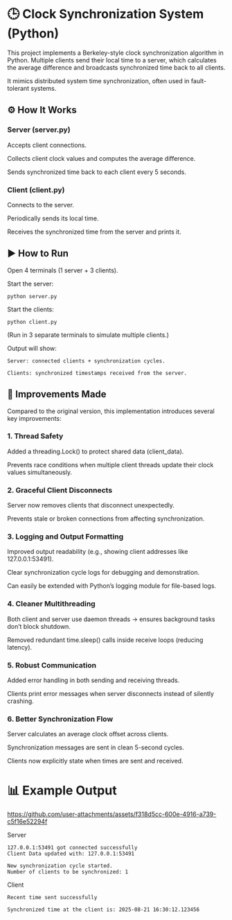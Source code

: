 # 🕒 Clock Synchronization System (Python)

This project implements a Berkeley-style clock synchronization algorithm in Python.
Multiple clients send their local time to a server, which calculates the average difference and broadcasts synchronized time back to all clients.

It mimics distributed system time synchronization, often used in fault-tolerant systems.

## ⚙️ How It Works

### Server (server.py)

Accepts client connections.

Collects client clock values and computes the average difference.

Sends synchronized time back to each client every 5 seconds.

### Client (client.py)

Connects to the server.

Periodically sends its local time.

Receives the synchronized time from the server and prints it.

## ▶️ How to Run

Open 4 terminals (1 server + 3 clients).

Start the server:
```
python server.py
```

Start the clients:
```
python client.py
```

(Run in 3 separate terminals to simulate multiple clients.)

Output will show:
```
Server: connected clients + synchronization cycles.

Clients: synchronized timestamps received from the server.
```

## 🔧 Improvements Made

Compared to the original version, this implementation introduces several key improvements:

### 1. Thread Safety

Added a threading.Lock() to protect shared data (client_data).

Prevents race conditions when multiple client threads update their clock values simultaneously.

### 2. Graceful Client Disconnects

Server now removes clients that disconnect unexpectedly.

Prevents stale or broken connections from affecting synchronization.

### 3. Logging and Output Formatting

Improved output readability (e.g., showing client addresses like 127.0.0.1:53491).

Clear synchronization cycle logs for debugging and demonstration.

Can easily be extended with Python’s logging module for file-based logs.

### 4. Cleaner Multithreading

Both client and server use daemon threads → ensures background tasks don’t block shutdown.

Removed redundant time.sleep() calls inside receive loops (reducing latency).

### 5. Robust Communication

Added error handling in both sending and receiving threads.

Clients print error messages when server disconnects instead of silently crashing.

### 6. Better Synchronization Flow

Server calculates an average clock offset across clients.

Synchronization messages are sent in clean 5-second cycles.

Clients now explicitly state when times are sent and received.

# 📊 Example Output

https://github.com/user-attachments/assets/f318d5cc-600e-4916-a739-c5f16e52294f

Server
```
127.0.0.1:53491 got connected successfully
Client Data updated with: 127.0.0.1:53491

New synchronization cycle started.
Number of clients to be synchronized: 1
```

Client
```
Recent time sent successfully

Synchronized time at the client is: 2025-08-21 16:30:12.123456
```
